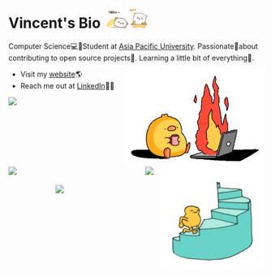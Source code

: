 # Vincent's Bio <img src="/assets/mochi-sleeping.gif" height="40px"/><img src="/assets/mochi-greeting.gif" height="40px">

<!-- Intro -->
Computer Science💻🧪Student at [Asia Pacific University](https://new.apu.edu.my/#).   Passionate💖about contributing to open source projects📂. Learning a little bit of everything🌝.

<img src="/assets/duck-fire.webp" align="right" height="192px"/>

<!-- Contact -->
- Visit my [website](https://vincexodus.github.io/VincentChin/)🌎
- Reach me out at [LinkedIn](https://www.linkedin.com/in/vincentchin23/)🧑‍💼

<!-- Quotes -->
<a href="https://github.com/piyushsuthar/github-readme-quotes">
  <img align=left src="https://quotes-github-readme.vercel.app/api?type=horizontal&theme=transparent?&quote=Just%20start,%20you%20can%20never%20be%20ready"/>
</a>

<!-- Github Streaks -->
<a href="https://git.io/streak-stats">
  <img align=left src="https://streak-stats.demolab.com/?user=Vincexodus&theme=transparent&border_radius=10" style="padding-bottom: 20px" width="53.5%"/>
</a>
<img src="/assets/running.webp" align="right" height="204px"/>


<!-- Github Stats -->
<a href="https://github.com/Vincexodus/github-readme-stats">
  <img align=left src="https://github-readme-stats.vercel.app/api?username=Vincexodus&theme=transparent&show_icons=true&border_radius=10"/>
</a>

<!-- Most Used Languages -->
<a href="https://github.com/Vincexodus/github-readme-stats">
  <img align=right src="https://github-readme-stats.vercel.app/api/top-langs/?username=Vincexodus&theme=transparent&layout=compact&border_radius=7.5" width=41%//>
</a>


